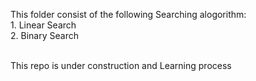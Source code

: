 This folder consist of the following Searching alogorithm:
<br /> 1. Linear Search
<br /> 2. Binary Search





<br /> This repo is under construction and Learning process

